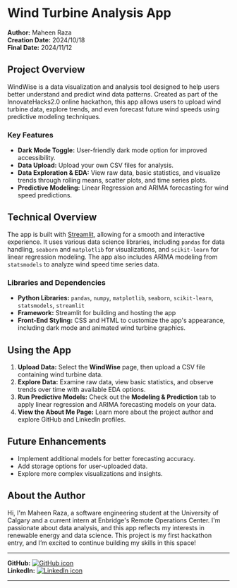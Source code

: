 # Wind Turbine Analysis App

**Author:** Maheen Raza  
**Creation Date:** 2024/10/18  
**Final Date:** 2024/11/12  

## Project Overview

WindWise is a data visualization and analysis tool designed to help users better understand and predict wind data patterns. Created as part of the InnovateHacks2.0 online hackathon, this app allows users to upload wind turbine data, explore trends, and even forecast future wind speeds using predictive modeling techniques. 

### Key Features
- **Dark Mode Toggle:** User-friendly dark mode option for improved accessibility.
- **Data Upload:** Upload your own CSV files for analysis.
- **Data Exploration & EDA:** View raw data, basic statistics, and visualize trends through rolling means, scatter plots, and time series plots.
- **Predictive Modeling:** Linear Regression and ARIMA forecasting for wind speed predictions.

## Technical Overview
The app is built with [Streamlit](https://streamlit.io/), allowing for a smooth and interactive experience. It uses various data science libraries, including `pandas` for data handling, `seaborn` and `matplotlib` for visualizations, and `scikit-learn` for linear regression modeling. The app also includes ARIMA modeling from `statsmodels` to analyze wind speed time series data.

### Libraries and Dependencies
- **Python Libraries:** `pandas`, `numpy`, `matplotlib`, `seaborn`, `scikit-learn`, `statsmodels`, `streamlit`
- **Framework:** Streamlit for building and hosting the app
- **Front-End Styling:** CSS and HTML to customize the app's appearance, including dark mode and animated wind turbine graphics.

## Using the App
1. **Upload Data:** Select the **WindWise** page, then upload a CSV file containing wind turbine data.
2. **Explore Data:** Examine raw data, view basic statistics, and observe trends over time with available EDA options.
3. **Run Predictive Models:** Check out the **Modeling & Prediction** tab to apply linear regression and ARIMA forecasting models on your data.
4. **View the About Me Page:** Learn more about the project author and explore GitHub and LinkedIn profiles.

## Future Enhancements
- Implement additional models for better forecasting accuracy.
- Add storage options for user-uploaded data.
- Explore more complex visualizations and insights.

## About the Author
Hi, I'm Maheen Raza, a software engineering student at the University of Calgary and a current intern at Enbridge's Remote Operations Center. I'm passionate about data analysis, and this app reflects my interests in renewable energy and data science. This project is my first hackathon entry, and I’m excited to continue building my skills in this space!

---

**GitHub:** [![GitHub icon](https://img.icons8.com/ios-filled/20/000000/github.png)](https://github.com/maheenraza03)  
**LinkedIn:** [![LinkedIn icon](https://img.icons8.com/ios-filled/20/000000/linkedin.png)](https://www.linkedin.com/in/maheen-raza-40b780229/)

---

